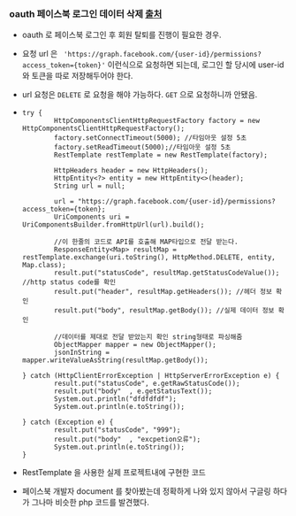 ### oauth 페이스북 로그인 데이터 삭제 [출처](https://become-a-developer.tistory.com/entry/%EB%82%B4%EA%B0%80-%EB%A7%8C%EB%93%A0-%EC%9B%B9%ED%8E%98%EC%9D%B4%EC%A7%80%EC%97%90%EC%84%9C-%ED%9A%8C%EC%9B%90%ED%83%88%ED%87%B4%EC%8B%9C-%ED%8E%98%EC%9D%B4%EC%8A%A4%EB%B6%81-%EA%B6%8C%ED%95%9C-%ED%95%B4%EC%A0%9C-%ED%95%98%EA%B8%B0)

* oauth 로 페이스북 로그인 후 회원 탈퇴를 진행이 필요한 경우. 
  
* 요청 url 은 ``` 'https://graph.facebook.com/{user-id}/permissions?access_token={token}'``` 이런식으로 요청하면 되는데,
로그인 할 당시에 user-id 와 토큰을 따로 저장해두어야 한다. 
  
* url 요청은 ``` DELETE ``` 로 요청을 해야 가능하다. ``` GET ``` 으로 요청하니까 안됐음.

* 
  ``` 
  try {
          HttpComponentsClientHttpRequestFactory factory = new HttpComponentsClientHttpRequestFactory();
          factory.setConnectTimeout(5000); //타임아웃 설정 5초
          factory.setReadTimeout(5000);//타임아웃 설정 5초
          RestTemplate restTemplate = new RestTemplate(factory);

          HttpHeaders header = new HttpHeaders();
          HttpEntity<?> entity = new HttpEntity<>(header);
          String url = null;

          url = "https://graph.facebook.com/{user-id}/permissions?access_token={token};
          UriComponents uri = UriComponentsBuilder.fromHttpUrl(url).build();

          //이 한줄의 코드로 API를 호출해 MAP타입으로 전달 받는다.
          ResponseEntity<Map> resultMap = restTemplate.exchange(uri.toString(), HttpMethod.DELETE, entity, Map.class);
          result.put("statusCode", resultMap.getStatusCodeValue()); //http status code를 확인
          result.put("header", resultMap.getHeaders()); //헤더 정보 확인
          result.put("body", resultMap.getBody()); //실제 데이터 정보 확인

          //데이터를 제대로 전달 받았는지 확인 string형태로 파싱해줌
          ObjectMapper mapper = new ObjectMapper();
          jsonInString = mapper.writeValueAsString(resultMap.getBody());

  } catch (HttpClientErrorException | HttpServerErrorException e) {
          result.put("statusCode", e.getRawStatusCode());
          result.put("body"  , e.getStatusText());
          System.out.println("dfdfdfdf");
          System.out.println(e.toString());

  } catch (Exception e) {
          result.put("statusCode", "999");
          result.put("body"  , "excpetion오류");
          System.out.println(e.toString());
  }
  ```
  
* RestTemplate 을 사용한 실제 프로젝트내에 구현한 코드
  
* 페이스북 개발자 document 를 찾아봤는데 정확하게 나와 있지 않아서 구글링 하다가 그나마 비슷한 php 코드를 발견했다.